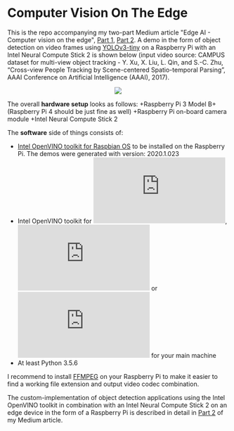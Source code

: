# Computer Vision On The Edge
This is the repo accompanying my two-part Medium article "Edge AI - Computer vision on the edge", [Part 1](https://medium.com/datadriveninvestor/edge-ai-computer-vision-on-the-edge-dfa4ad604651), [Part 2](https://medium.com/datadriveninvestor/edge-ai-computer-vision-on-the-edge-dfa4ad604651). A demo in the form of object detection on video frames using [YOLOv3-tiny](https://pjreddie.com/darknet/yolo/) on a Raspberry Pi with an Intel Neural Compute Stick 2 is shown below (input video source: CAMPUS dataset for multi-view object tracking - Y. Xu, X. Liu, L. Qin, and S.-C. Zhu, “Cross-view People Tracking by Scene-centered Spatio-temporal Parsing”, AAAI Conference on Artificial Intelligence (AAAI), 2017).

<p align="center">
  <img src="https://github.com/cm230/Computer-Vision-On-The-Edge/blob/master/demo.gif"/>
</p>

The overall __hardware setup__ looks as follows:
+Raspberry Pi 3 Model B+ (Raspberry Pi 4 should be just fine as well)
+Raspberry Pi on-board camera module
+Intel Neural Compute Stick 2

The __software__ side of things consists of:
* [Intel OpenVINO toolkit for Raspbian OS](https://docs.openvinotoolkit.org/latest/openvino_docs_install_guides_installing_openvino_raspbian.html) to be installed on the Raspberry Pi. The demos were generated with version: 2020.1.023
* Intel OpenVINO toolkit for ![Linux](https://docs.openvinotoolkit.org/latest/openvino_docs_install_guides_installing_openvino_linux.html), ![macOS](https://docs.openvinotoolkit.org/latest/openvino_docs_install_guides_installing_openvino_macos.html) or ![Windows](https://docs.openvinotoolkit.org/latest/openvino_docs_install_guides_installing_openvino_windows.html) for your main machine
* At least Python 3.5.6

I recommend to install [FFMPEG](https://ffmpeg.org/) on your Raspberry Pi to make it easier to find a working file extension and output video codec combination.

The custom-implementation of object detection applications using the Intel OpenVINO toolkit in combination with an Intel Neural Compute Stick 2 on an edge device in the form of a Raspberry Pi is described in detail in [Part 2](https://medium.com/datadriveninvestor/edge-ai-computer-vision-on-the-edge-dfa4ad604651) of my Medium article.

